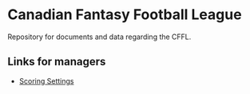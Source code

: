 # Canadian Fantasy Football League

Repository for documents and data regarding the CFFL.

## Links for managers

* [Scoring Settings](docs/scoring-settings.md)
